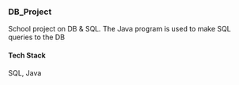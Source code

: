 ### DB_Project

School project on DB & SQL. 
The Java program is used to make SQL queries to the DB

####  Tech Stack
SQL, Java
